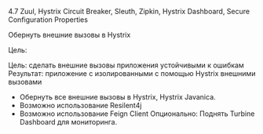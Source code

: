 4.7 Zuul, Hystrix Circuit Breaker, Sleuth, Zipkin, Hystrix Dashboard, Secure Configuration Properties

Обернуть внешние вызовы в Hystrix

Цель:

Цель: сделать внешние вызовы приложения устойчивыми к ошибкам Результат: приложение с изолированными с помощью Hystrix внешними вызовами

- 	Обернуть все внешние вызовы в Hystrix, Hystrix Javanica.
-	Возможно использование Resilent4j
-	Возможно использование Feign Client Опционально: Поднять Turbine Dashboard для мониторинга.